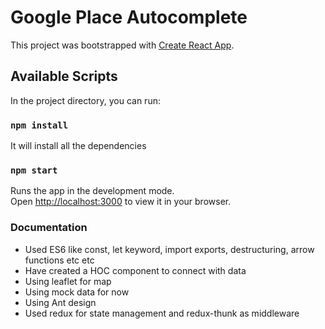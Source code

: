 # Google Place Autocomplete

This project was bootstrapped with [Create React App](https://github.com/facebook/create-react-app).

## Available Scripts

In the project directory, you can run:

### `npm install`

It will install all the dependencies

### `npm start`

Runs the app in the development mode.\
Open [http://localhost:3000](http://localhost:3000) to view it in your browser.

### Documentation

- Used ES6 like const, let keyword, import exports, destructuring, arrow functions etc etc
- Have created a HOC component to connect with data
- Using leaflet for map
- Using mock data for now
- Using Ant design
- Used redux for state management and redux-thunk as middleware
